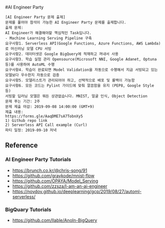 #AI Engineer Party

```
[AI Engineer Party 문제 출제]
문제를 풀어야 참석이 가능한 AI Engineer Party 문제를 출제합니다.
출제 문제:
AI Engineer가 해결해야할 핵심적인 Task입니다.
- Machine Learning Serving Pipeline 구축
요구사항1. Serverless API(Google Functions, Azure Functions, AWS Lambda)로 머신러닝 모델 CPU 서빙
요구사항2. 데이터셋은 Google BigQuery에 적재하고 꺼내서 사용
요구사항3. 학습 실험 관리 Opensource(Microsoft NNI, Google Adanet, Optuna 등)를 사용하여 AutoML 수행
요구사항4. 학습이 완료되면 Model Validation을 자동으로 수행해서 지금 서빙되고 있는 모델보다 우수한지 자동으로 검증
요구사항5. 모델리스트가 관리되어야 하고, 선택적으로 배포 및 롤백이 가능함
요구사항6. 모든 코드는 Pylint 가이드에 맞춰 깔끔함을 유지 (PEP8, Google Style 등)
서빙할 딥러닝 모델은 뭐든 상관없습니다. MNIST, 얼굴 인식, Object Detection
문제 푸는 기간: 2주
문제 제출 마감: 2019-09-08 14:00:00 (GMT+9)
제출 내용:
https://forms.gle/AaqDME7sA7TobnXy5
1) Github repo link
2) Serverless API Call example (Curl)
파티 일정: 2019-09-10 저녁
```



## Reference

### AI Engineer Party Tutorials

- https://brunch.co.kr/@chris-song/91
- https://github.com/graykode/mnist-flow
- https://github.com/OPAYA/Model_Serving
- https://github.com/zzsza/I-am-an-ai-engineer
- https://novdov.github.io/deeplearning/gcp/2019/08/27/automl-serverless/



### BigQuary Tutorials

- https://github.com/llable/AnoIn-BigQuery

